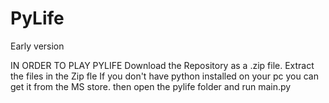 # PyLife
Early version

IN ORDER TO PLAY PYLIFE
Download the Repository as a .zip file.
Extract the files in the Zip fle
If you don't have python installed on your pc you can get it from the MS store.
then open the pylife folder and run main.py
